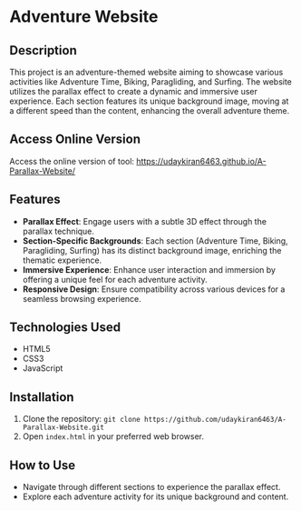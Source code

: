 # Adventure Website

## Description

This project is an adventure-themed website aiming to showcase various activities like Adventure Time, Biking, Paragliding, and Surfing. The website utilizes the parallax effect to create a dynamic and immersive user experience. Each section features its unique background image, moving at a different speed than the content, enhancing the overall adventure theme.

## Access Online Version

Access the online version of tool: https://udaykiran6463.github.io/A-Parallax-Website/

## Features

- **Parallax Effect**: Engage users with a subtle 3D effect through the parallax technique.
- **Section-Specific Backgrounds**: Each section (Adventure Time, Biking, Paragliding, Surfing) has its distinct background image, enriching the thematic experience.
- **Immersive Experience**: Enhance user interaction and immersion by offering a unique feel for each adventure activity.
- **Responsive Design**: Ensure compatibility across various devices for a seamless browsing experience.

## Technologies Used

- HTML5
- CSS3
- JavaScript

## Installation

1. Clone the repository: `git clone https://github.com/udaykiran6463/A-Parallax-Website.git`
2. Open `index.html` in your preferred web browser.

## How to Use

- Navigate through different sections to experience the parallax effect.
- Explore each adventure activity for its unique background and content.

